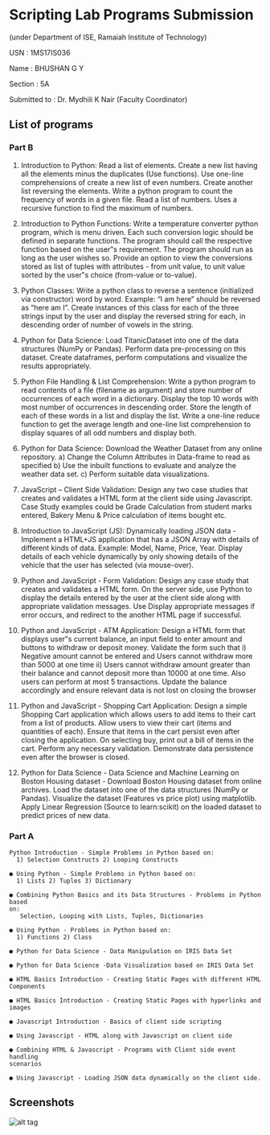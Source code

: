 # Scripting Lab Programs Submission #

(under Department of ISE, Ramaiah Institute of Technology)


USN          : 1MS17IS036

Name         : BHUSHAN G Y

Section      : 5A

Submitted to : Dr. Mydhili K Nair (Faculty Coordinator)


## List of programs ##

 ### Part B ###

1)  Introduction to Python: Read a list of elements. Create a new list having all the elements minus the
    duplicates (Use functions). Use one-line comprehensions of create a new list of 
    even numbers. Create another list reversing the elements.
    Write a python program to count the frequency of words in a given file.
    Read a list of numbers. Uses a recursive function to find the maximum of
    numbers.

2) Introduction to Python Functions: Write a temperature converter python
   program, which is menu driven. Each such conversion logic should be defined in
   separate functions. The program should call the respective function based on the
   user‟s requirement. The program should run as long as the user wishes so. Provide
   an option to view the conversions stored as list of tuples with attributes - from unit
   value, to unit value sorted by the user‟s choice (from-value or to-value).
   
3) Python Classes: Write a python class to reverse a sentence (initialized via
   constructor) word by word. Example: “I am here” should be reversed as “here am
   I”. Create instances of this class for each of the three strings input by the user and
   display the reversed string for each, in descending order of number of vowels in the
   string.   
  
4) Python for Data Science: Load TitanicDataset into one of the data structures
   (NumPy or Pandas). Perform data pre-processing on this dataset. Create dataframes,
   perform computations and visualize the results appropriately.
     
     
5)  Python File Handling & List Comprehension: Write a python program to read
    contents of a file (filename as argument) and store number of occurrences of each
    word in a dictionary. Display the top 10 words with most number of occurrences in
    descending order. Store the length of each of these words in a list and display the
    list. Write a one-line reduce function to get the average length and one-line list
    comprehension to display squares of all odd numbers and display both. 
    
    
6)  Python for Data Science: Download the Weather Dataset from any online
    repository.
    a) Change the Column Attributes in Data-frame to read as specified
    b) Use the inbuilt functions to evaluate and analyze the weather data set.
    c) Perform suitable data visualizations. 
    
    
7)  JavaScript – Client Side Validation: Design any two case studies that creates and
    validates a HTML form at the client side using Javascript. Case Study examples
    could be Grade Calculation from student marks entered, Bakery Menu & Price
    calculation of items bought etc.
    
    
8)  Introduction to JavaScript (JS): Dynamically loading JSON data - Implement a
    HTML+JS application that has a JSON Array with details of different kinds of data.
    Example: Model, Name, Price, Year. Display details of each vehicle dynamically by
    only showing details of the vehicle that the user has selected (via mouse-over). 
    
    
9)  Python and JavaScript - Form Validation: Design any case study that creates and
    validates a HTML form. On the server side, use Python to display the details
    entered by the user at the client side along with appropriate validation messages.
    Use Display appropriate messages if error occurs, and redirect to the another HTML
    page if successful.
    
    
10) Python and JavaScript - ATM Application: Design a HTML form that displays
    user‟s current balance, an input field to enter amount and buttons to withdraw or
    deposit money. Validate the form such that
    i) Negative amount cannot be entered and Users cannot withdraw more than 5000 at
    one time
    ii) Users cannot withdraw amount greater than their balance and cannot deposit
    more than 10000 at one time. Also users can perform at most 5 transactions. Update
    the balance accordingly and ensure relevant data is not lost on closing the browser
    
 
11) Python and JavaScript - Shopping Cart Application: Design a simple Shopping
    Cart application which allows users to add items to their cart from a list of products.
    Allow users to view their cart (items and quantities of each). Ensure that items in
    the cart persist even after closing the application. On selecting buy, print out a bill
    of items in the cart. Perform any necessary validation. Demonstrate data persistence
    even after the browser is closed.
    
    
12) Python for Data Science - Data Science and Machine Learning on Boston Housing
    dataset - Download Boston Housing dataset from online archives. Load the dataset
    into one of the data structures (NumPy or Pandas). Visualize the dataset (Features
    vs price plot) using matplotlib. Apply Linear Regression (Source to learn:scikit) on
    the loaded dataset to predict prices of new data. 
    
### Part A ###

    Python Introduction - Simple Problems in Python based on:
      1) Selection Constructs 2) Looping Constructs

    ● Using Python - Simple Problems in Python based on:
      1) Lists 2) Tuples 3) Dictionary

    ● Combining Python Basics and its Data Structures - Problems in Python based
    on:
       Selection, Looping with Lists, Tuples, Dictionaries

    ● Using Python - Problems in Python based on:
      1) Functions 2) Class

    ● Python for Data Science - Data Manipulation on IRIS Data Set

    ● Python for Data Science -Data Visualization based on IRIS Data Set

    ● HTML Basics Introduction - Creating Static Pages with different HTML
    Components

    ● HTML Basics Introduction - Creating Static Pages with hyperlinks and images

    ● Javascript Introduction - Basics of client side scripting

    ● Using Javascript - HTML along with Javascript on client side

    ● Combining HTML & Javascript - Programs with Client side event handling
    scenarios

    ● Using Javascript - Loading JSON data dynamically on the client side. 
    
 ## Screenshots ##

![alt tag](https://github.com/bhushangy/SL-Lab/blob/master/Part%20A/datasci1.JPG)
